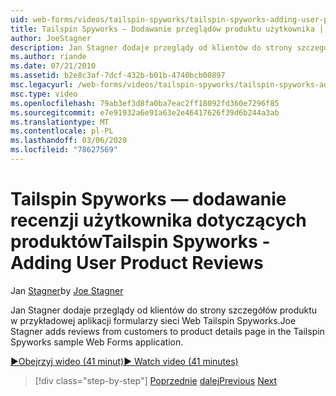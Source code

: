 ```yaml
---
uid: web-forms/videos/tailspin-spyworks/tailspin-spyworks-adding-user-product-reviews
title: Tailspin Spyworks — Dodawanie przeglądów produktu użytkownika | Microsoft Docs
author: JoeStagner
description: Jan Stagner dodaje przeglądy od klientów do strony szczegółów produktu w przykładowej aplikacji formularzy sieci Web Tailspin Spyworks.
ms.author: riande
ms.date: 07/21/2010
ms.assetid: b2e8c3af-7dcf-432b-b01b-4740bcb00897
msc.legacyurl: /web-forms/videos/tailspin-spyworks/tailspin-spyworks-adding-user-product-reviews
msc.type: video
ms.openlocfilehash: 79ab3ef3d8fa0ba7eac2ff18092fd360e7296f85
ms.sourcegitcommit: e7e91932a6e91a63e2e46417626f39d6b244a3ab
ms.translationtype: MT
ms.contentlocale: pl-PL
ms.lasthandoff: 03/06/2020
ms.locfileid: "78627569"
---
```

# <a name="tailspin-spyworks---adding-user-product-reviews"></a><span data-ttu-id="1b0cb-103">Tailspin Spyworks — dodawanie recenzji użytkownika dotyczących produktów</span><span class="sxs-lookup"><span data-stu-id="1b0cb-103">Tailspin Spyworks - Adding User Product Reviews</span></span>

<span data-ttu-id="1b0cb-104">Jan [Stagner](https://github.com/JoeStagner)</span><span class="sxs-lookup"><span data-stu-id="1b0cb-104">by [Joe Stagner](https://github.com/JoeStagner)</span></span>

<span data-ttu-id="1b0cb-105">Jan Stagner dodaje przeglądy od klientów do strony szczegółów produktu w przykładowej aplikacji formularzy sieci Web Tailspin Spyworks.</span><span class="sxs-lookup"><span data-stu-id="1b0cb-105">Joe Stagner adds reviews from customers to product details page in the Tailspin Spyworks sample Web Forms application.</span></span>

[<span data-ttu-id="1b0cb-106">&#9654;Obejrzyj wideo (41 minut)</span><span class="sxs-lookup"><span data-stu-id="1b0cb-106">&#9654; Watch video (41 minutes)</span></span>](https://channel9.msdn.com/Blogs/ASP-NET-Site-Videos/tailspin-spyworks-adding-user-product-reviews)

> [!div class="step-by-step"]
> <span data-ttu-id="1b0cb-107">[Poprzednie](tailspin-spyworks-final-check-out.md)
> [dalej](tailspin-spyworks-displaying-user-reviews.md)</span><span class="sxs-lookup"><span data-stu-id="1b0cb-107">[Previous](tailspin-spyworks-final-check-out.md)
[Next](tailspin-spyworks-displaying-user-reviews.md)</span></span>
